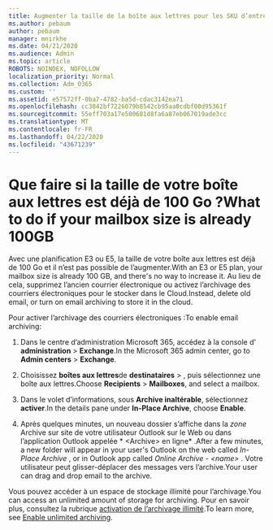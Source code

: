 ```yaml
---
title: Augmenter la taille de la boîte aux lettres pour les SKU d’entreprise
ms.author: pebaum
author: pebaum
manager: mnirkhe
ms.date: 04/21/2020
ms.audience: Admin
ms.topic: article
ROBOTS: NOINDEX, NOFOLLOW
localization_priority: Normal
ms.collection: Adm_O365
ms.custom: ''
ms.assetid: e57572ff-0ba7-4782-ba5d-cdac3142ea71
ms.openlocfilehash: cc3842bf7226079b8542cb95aa0cdbf00d95361f
ms.sourcegitcommit: 55eff703a17e500681d8fa6a87eb067019ade3cc
ms.translationtype: MT
ms.contentlocale: fr-FR
ms.lasthandoff: 04/22/2020
ms.locfileid: "43671239"
---
```

# <a name="what-to-do-if-your-mailbox-size-is-already-100gb"></a><span data-ttu-id="6837f-102">Que faire si la taille de votre boîte aux lettres est déjà de 100 Go ?</span><span class="sxs-lookup"><span data-stu-id="6837f-102">What to do if your mailbox size is already 100GB</span></span>

<span data-ttu-id="6837f-103">Avec une planification E3 ou E5, la taille de votre boîte aux lettres est déjà de 100 Go et il n’est pas possible de l’augmenter.</span><span class="sxs-lookup"><span data-stu-id="6837f-103">With an E3 or E5 plan, your mailbox size is already 100 GB, and there's no way to increase it.</span></span> <span data-ttu-id="6837f-104">Au lieu de cela, supprimez l’ancien courrier électronique ou activez l’archivage des courriers électroniques pour le stocker dans le Cloud.</span><span class="sxs-lookup"><span data-stu-id="6837f-104">Instead, delete old email, or turn on email archiving to store it in the cloud.</span></span> 
  
<span data-ttu-id="6837f-105">Pour activer l’archivage des courriers électroniques :</span><span class="sxs-lookup"><span data-stu-id="6837f-105">To enable email archiving:</span></span>
  
1. <span data-ttu-id="6837f-106">Dans le centre d’administration Microsoft 365, accédez à la console d' **administration** \> **Exchange**.</span><span class="sxs-lookup"><span data-stu-id="6837f-106">In the Microsoft 365 admin center, go to **Admin centers** \> **Exchange**.</span></span> 
    
2. <span data-ttu-id="6837f-107">Choisissez **boîtes aux lettres**de **destinataires** \> , puis sélectionnez une boîte aux lettres.</span><span class="sxs-lookup"><span data-stu-id="6837f-107">Choose **Recipients** \> **Mailboxes**, and select a mailbox.</span></span> 
    
3. <span data-ttu-id="6837f-108">Dans le volet d’informations, sous **Archive inaltérable**, sélectionnez **activer**.</span><span class="sxs-lookup"><span data-stu-id="6837f-108">In the details pane under **In-Place Archive**, choose **Enable**.</span></span> 
    
4. <span data-ttu-id="6837f-109">Après quelques minutes, un nouveau dossier s’affiche dans la *zone* Archive sur site de votre utilisateur Outlook sur le Web ou dans l’application Outlook appelée \* \<Archive\> en ligne\* .</span><span class="sxs-lookup"><span data-stu-id="6837f-109">After a few minutes, a new folder will appear in your user's Outlook on the web called  *In-Place Archive*  , or in Outlook app called  *Online Archive - \<name\>*  .</span></span> <span data-ttu-id="6837f-110">Votre utilisateur peut glisser-déplacer des messages vers l’archive.</span><span class="sxs-lookup"><span data-stu-id="6837f-110">Your user can drag and drop email to the archive.</span></span> 
    
<span data-ttu-id="6837f-111">Vous pouvez accéder à un espace de stockage illimité pour l’archivage.</span><span class="sxs-lookup"><span data-stu-id="6837f-111">You can access an unlimited amount of storage for archiving.</span></span> <span data-ttu-id="6837f-112">Pour en savoir plus, consultez la rubrique [activation de l’archivage illimité](https://docs.microsoft.com/office365/securitycompliance/enable-unlimited-archiving).</span><span class="sxs-lookup"><span data-stu-id="6837f-112">To learn more, see [Enable unlimited archiving](https://docs.microsoft.com/office365/securitycompliance/enable-unlimited-archiving).</span></span>
  

